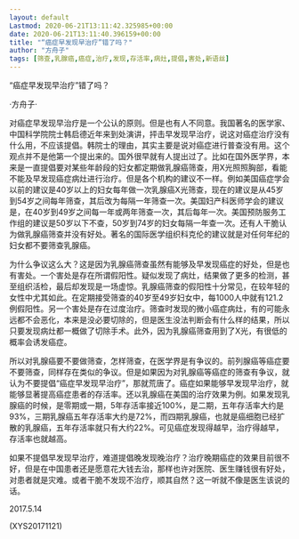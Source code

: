 ```yaml
---
layout: default
Lastmod: 2020-06-21T13:11:42.325985+00:00
date: 2020-06-21T13:11:40.396159+00:00
title: "“癌症早发现早治疗”错了吗？"
author: "方舟子"
tags: [筛查,乳腺癌,癌症,治疗,发现,存活率,病灶,提倡,害处,新语丝]
---
```


“癌症早发现早治疗”错了吗？

·方舟子·

对癌症早发现早治疗是一个公认的原则。但是也有人不同意。我国著名的医学家、中国科学院院士韩启德近年来到处演讲，抨击早发现早治疗，说这对癌症治疗没有什么用，不应该提倡。韩院士的理由，其实主要是说对癌症进行普查没有用。这个观点并不是他第一个提出来的。国外很早就有人提出过了。比如在国外医学界，本来是一直提倡要对某些年龄段的妇女都定期做乳腺癌筛查，用X光照照胸部，看能不能及早发现癌症病灶进行治疗。但是各个机构的建议不一样。例如美国癌症学会以前的建议是40岁以上的妇女每年做一次乳腺癌X光筛查，现在的建议是从45岁到54岁之间每年筛查，其后改为每隔一年筛查一次。美国妇产科医师学会的建议是，在40岁到49岁之间每一年或两年筛查一次，其后每年一次。美国预防服务工作组的建议是50岁以下不查，50岁到74岁的妇女每隔一年查一次。还有人干脆认为做乳腺癌筛查并没有好处。著名的国际医学组织科克伦的建议就是对任何年纪的妇女都不要筛查乳腺癌。

为什么争议这么大？这是因为乳腺癌筛查虽然有能够及早发现癌症的好处，但是也有害处。一个害处是存在所谓假阳性。疑似发现了病灶，结果做了更多的检测，甚至组织活检，最后却发现是一场虚惊。乳腺癌筛查的假阳性十分常见，在较年轻的女性中尤其如此。在定期接受筛查的40岁至49岁妇女中，每1000人中就有121.2例假阳性。另一个害处是存在过度治疗。筛查时发现的微小癌症病灶，有的可能永远都不会恶化，本来是没必要切除的，但是医生没法判断会有什么样的结果，所以只要发现病灶都一概做了切除手术。此外，因为乳腺癌筛查用到了X光，有很低的概率会诱发癌症。

所以对乳腺癌要不要做筛查，怎样筛查，在医学界是有争议的。前列腺癌等癌症要不要筛查，同样存在类似的争议。但是如果因为对乳腺癌等癌症的筛查有争议，就认为不要提倡“癌症早发现早治疗”，那就荒唐了。癌症如果能够早发现早治疗，就能够显著提高癌症患者的存活率。还以乳腺癌在美国的治疗效果为例。如果发现乳腺癌的时候，是零期或一期，5年存活率接近100%，是二期，五年存活率大约是93%，三期乳腺癌五年存活率大约是72%，而四期乳腺癌，也就是癌细胞已经扩散的乳腺癌，五年存活率就只有大约22%。可见癌症发现得越早，治疗得越早，存活率也就越高。

如果不提倡早发现早治疗，难道提倡晚发现晚治疗？治疗晚期癌症的效果目前很不好，但是在中国患者还是愿意花大钱去治，那样也许对医院、医生赚钱很有好处，对患者就是灾难。或者干脆不发现不治疗，顺其自然？这一听就不像是医生该说的话。

2017.5.14

(XYS20171121)

